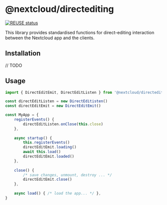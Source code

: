 <!--
  - SPDX-FileCopyrightText: 2022 Nextcloud GmbH and Nextcloud contributors
  - SPDX-License-Identifier: AGPL-3.0-or-later
-->

# @nextcloud/directediting

[![REUSE status](https://api.reuse.software/badge/github.com/nextcloud-libraries/nextcloud-directediting)](https://api.reuse.software/info/github.com/nextcloud-libraries/nextcloud-directediting)

This library provides standardised functions for direct-editing interaction between the Nextcloud app and the clients.

## Installation

// TODO

## Usage
```js
import { DirectEditEmit, DirectEditListen } from '@nextcloud/directediting'

const directEditListen = new DirectEditisten()
const directEditEmit = new DirectEditEmit()

const MyApp = {
    registerEvents() {
        directEditListen.onClose(this.close)
    },
    
    async startup() {
        this.registerEvents()
        directEditEmit.loading()
        await this.load()
        directEditEmit.loaded()
    },
    
    close() {
        /* save changes, unmount, destroy ... */
        directEditEmit.close()
    },
    
    async load() { /* load the app... */ },
}
```
